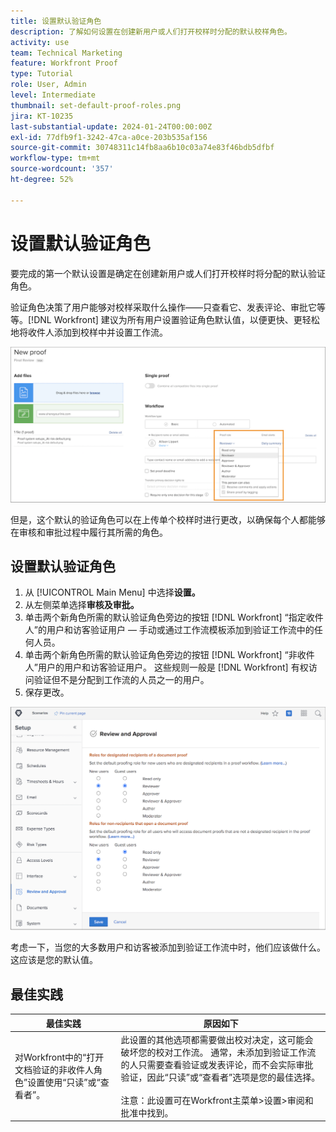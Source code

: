 ```yaml
---
title: 设置默认验证角色
description: 了解如何设置在创建新用户或人们打开校样时分配的默认校样角色。
activity: use
team: Technical Marketing
feature: Workfront Proof
type: Tutorial
role: User, Admin
level: Intermediate
thumbnail: set-default-proof-roles.png
jira: KT-10235
last-substantial-update: 2024-01-24T00:00:00Z
exl-id: 77dfb9f1-3242-47ca-a0ce-203b535af156
source-git-commit: 30748311c14fb8aa6b10c03a74e83f46bdb5dfbf
workflow-type: tm+mt
source-wordcount: '357'
ht-degree: 52%

---
```


# 设置默认验证角色



要完成的第一个默认设置是确定在创建新用户或人们打开校样时将分配的默认验证角色。

验证角色决策了用户能够对校样采取什么操作——只查看它、发表评论、审批它等等。[!DNL Workfront] 建议为所有用户设置验证角色默认值，以便更快、更轻松地将收件人添加到校样中并设置工作流。

![上传校样时可以选择验证角色](assets/proof-system-setups-proof-role-example.png)

但是，这个默认的验证角色可以在上传单个校样时进行更改，以确保每个人都能够在审核和审批过程中履行其所需的角色。


## 设置默认验证角色

1. 从 [!UICONTROL Main Menu] 中选择&#x200B;**设置。**
1. 从左侧菜单选择&#x200B;**审核及审批。**
1. 单击两个新角色所需的默认验证角色旁边的按钮 [!DNL Workfront] “指定收件人”的用户和访客验证用户 — 手动或通过工作流模板添加到验证工作流中的任何人员。
1. 单击两个新角色所需的默认验证角色旁边的按钮 [!DNL Workfront] “非收件人”用户的用户和访客验证用户。 这些规则一般是 [!DNL Workfront] 有权访问验证但不是分配到工作流的人员之一的用户。
1. 保存更改。

![Workfront 中的审核和审批设置](assets/proof-system-setups-workfront-defaults.png)

考虑一下，当您的大多数用户和访客被添加到验证工作流中时，他们应该做什么。这应该是您的默认值。

## 最佳实践

| 最佳实践 | 原因如下 |
|---|---|
| 对Workfront中的“打开文档验证的非收件人角色”设置使用“只读”或“查看者”。 | 此设置的其他选项都需要做出校对决定，这可能会破坏您的校对工作流。 通常，未添加到验证工作流的人只需要查看验证或发表评论，而不会实际审批验证，因此“只读”或“查看者”选项是您的最佳选择。 <br> <br>注意：此设置可在Workfront主菜单>设置>审阅和批准中找到。 |
